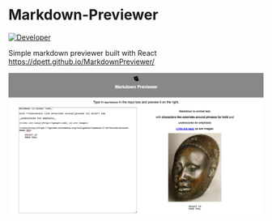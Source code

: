 # Markdown-Previewer
[![Developer](https://img.shields.io/badge/Developer-dpett-red.svg)](http://dillonpetito.ml/)

Simple markdown previewer built with React
https://dpett.github.io/MarkdownPreviewer/



![screenshot](screenshot.png)
